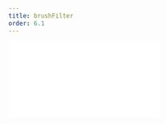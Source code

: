 ```yaml
---
title: brushFilter
order: 6.1
---
```


<embed src="@/docs/manual/core/interaction/brushFilter.zh.md"></embed>
